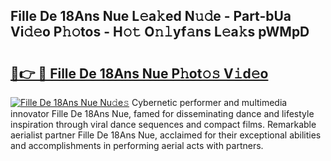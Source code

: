 ## Fille De 18Ans Nue L𝚎a𝚔ed N𝚞𝚍e - Part-bUa Vi𝚍𝚎o P𝚑𝚘tos - H𝚘𝚝 O𝚗𝚕yf𝚊ns L𝚎a𝚔s pWMpD

# <h2><a href="http://kfeh29.oniu.top/?m=Fille+De+18Ans+Nue">🔗👉 🔴 Fille De 18Ans Nue P𝚑ot𝚘𝚜 V𝚒d𝚎o</a></h2>

[![Fille De 18Ans Nue Nu𝚍e𝚜](https://i.imgur.com/0qMVB7G.gif)](http://kfeh29.oniu.top/?m=Fille+De+18Ans+Nue)
Cybernetic performer and multimedia innovator Fille De 18Ans Nue, famed for disseminating dance and lifestyle inspiration through viral dance sequences and compact films. Remarkable aerialist partner Fille De 18Ans Nue, acclaimed for their exceptional abilities and accomplishments in performing aerial acts with partners.  
